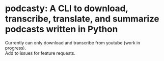 # podcasty: A CLI to download, transcribe, translate, and summarize podcasts written in Python

Currently can only download and transcribe from youtube (work in progress).  
Add to issues for feature requests. 
